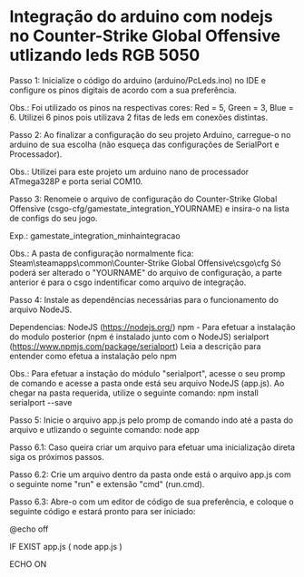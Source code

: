 # Integração do arduino com nodejs no Counter-Strike Global Offensive utlizando leds RGB 5050

Passo 1:
	Inicialize o código do arduino (arduino/PcLeds.ino) no IDE e configure os pinos digitais de acordo com a sua preferência.

Obs.: Foi utilizado os pinos na respectivas cores: Red = 5, Green = 3, Blue = 6.
	  Utilizei 6 pinos pois utilizava 2 fitas de leds em conexões distintas.

Passo 2:
	Ao finalizar a configuração do seu projeto Arduino, carregue-o no arduino de sua escolha (não esqueça das configurações de SerialPort e Processador).

Obs.: Utilizei para este projeto um arduino nano de processador ATmega328P e porta serial COM10.

Passo 3:
	Renomeie o arquivo de configuração do Counter-Strike Global Offensive (csgo-cfg/gamestate_integration_YOURNAME) e insira-o na lista de configs do seu jogo.

Exp.: gamestate_integration_minhaintegracao

Obs.: A pasta de configuração normalmente fica: Steam\steamapps\common\Counter-Strike Global Offensive\csgo\cfg
	  Só poderá ser alterado o "YOURNAME" do arquivo de configuração, a parte anterior é para o csgo indentificar como arquivo de integração.

Passo 4:
	Instale as dependências necessárias para o funcionamento do arquivo NodeJS.

Dependencias: NodeJS (https://nodejs.org/)
			  npm - Para efetuar a instalação do modulo posterior (npm é instalado junto com o NodeJS)
			  serialport (https://www.npmjs.com/package/serialport) Leia a descrição para entender como efetua a instalação pelo npm

Obs.: Para efetuar a instação do módulo "serialport", acesse o seu promp de comando e acesse a pasta onde está seu arquivo NodeJS (app.js).
	  Ao chegar na pasta requerida, utilize o seguinte comando: npm install serialport --save

Passo 5: Inicie o arquivo app.js pelo promp de comando indo até a pasta do arquivo e utlizando o seguinte comando: node app

Passo 6.1: Caso queira criar um arquivo para efetuar uma inicialização direta siga os próximos passos.

Passo 6.2: Crie um arquivo dentro da pasta onde está o arquivo app.js com o seguinte nome "run" e extensão "cmd" (run.cmd).

Passo 6.3: Abre-o com um editor de código de sua preferência, e coloque o seguinte código e estará pronto para ser iniciado:

@echo off

IF EXIST app.js (
	node app.js
)

ECHO ON
